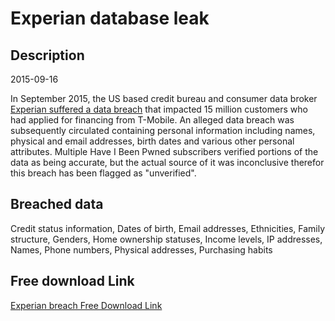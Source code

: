 # Experian database leak

## Description

2015-09-16

In September 2015, the US based credit bureau and consumer data broker <a href="http://krebsonsecurity.com/2015/10/experian-breach-affects-15-million-consumers/" target="_blank" rel="noopener">Experian suffered a data breach</a> that impacted 15 million customers who had applied for financing from T-Mobile. An alleged data breach was subsequently circulated containing personal information including names, physical and email addresses, birth dates and various other personal attributes. Multiple Have I Been Pwned subscribers verified portions of the data as being accurate, but the actual source of it was inconclusive therefor this breach has been flagged as &quot;unverified&quot;.

## Breached data

Credit status information, Dates of birth, Email addresses, Ethnicities, Family structure, Genders, Home ownership statuses, Income levels, IP addresses, Names, Phone numbers, Physical addresses, Purchasing habits

## Free download Link

[Experian breach Free Download Link](https://link-to.net/1229997/900.0997955825508/dynamic/?r=aHR0cHM6Ly93d3cubWVkaWFmaXJlLmNvbS92aWV3L3dKN0hXVHpLOGdxZFloaS9leHBlcmlhbi5jb20vZmlsZQ==)